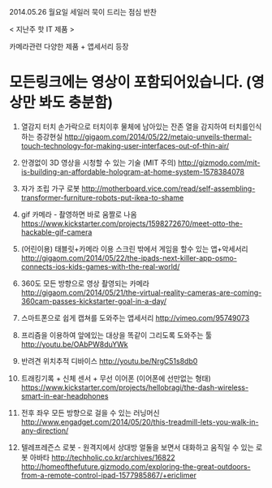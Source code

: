 2014.05.26 월요일
세일러 묵이 드리는 점심 반찬 <Tech>

< 지난주 핫 IT 제품 >

카메라관련 다양한 제품 + 앱세서리 등장
# 모든링크에는 영상이 포함되어있습니다. (영상만 봐도 충분함)

1. 열감지 터치 
손가락으로 터치이후 물체에 남아있는 잔존 열을 감지하여 터치를인식 하는 증강현실
http://gigaom.com/2014/05/22/metaio-unveils-thermal-touch-technology-for-making-user-interfaces-out-of-thin-air/

2. 안경없이 3D 영상을 시청할 수 있는 기술 (MIT 주의)
http://gizmodo.com/mit-is-building-an-affordable-hologram-at-home-system-1578384078

3. 자가 조립 가구 로봇 
http://motherboard.vice.com/read/self-assembling-transformer-furniture-robots-put-ikea-to-shame

4. gif 카메라 - 촬영하면 바로 움짤로 나옴
https://www.kickstarter.com/projects/1598272670/meet-otto-the-hackable-gif-camera

5. (어린이용) 태블릿+카메라 이용 스크린 밖에서 게임을 할수 있는 앱+악세서리
http://gigaom.com/2014/05/22/the-ipads-next-killer-app-osmo-connects-ios-kids-games-with-the-real-world/

6. 360도 모든 방향으로 영상 촬영되는 카메라
http://gigaom.com/2014/05/21/the-virtual-reality-cameras-are-coming-360cam-passes-kickstarter-goal-in-a-day/

7. 스마트폰으로 쉽게 캡쳐를 도와주는 앱세서리
http://vimeo.com/95749073

8. 프리즘을 이용하여 앞에있는 대상을 똑같이 그리도록 도와주는 툴 
http://youtu.be/OAbPW8duYWk

9. 반려견 위치추적 디바이스
http://youtu.be/NrgC51s8db0

10. 트래킹기록 + 신체 센서 + 무선 이어폰 (이어폰에 선만없는 형태)
https://www.kickstarter.com/projects/hellobragi/the-dash-wireless-smart-in-ear-headphones

11. 전후 좌우 모든 방향으로 걸을 수 있는 러닝머신
http://www.engadget.com/2014/05/20/this-treadmill-lets-you-walk-in-any-direction/

12. 텔레프레즌스 로봇 - 원격지에서 상대방 얼둘을 보면서 대화하고 움직일 수 있는 로봇 아바타 
http://techholic.co.kr/archives/16822
http://homeofthefuture.gizmodo.com/exploring-the-great-outdoors-from-a-remote-control-ipad-1577985867/+ericlimer

